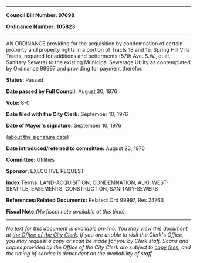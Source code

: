 

********

**Council Bill Number: 97698**
   
**Ordinance Number: 105823**
********

 AN ORDINANCE providing for the acquisition by condemnation of certain property and property rights in a portion of Tracts 18 and 19, Spring Hill Villa Tracts, required for additions and betterments (57th Ave. S.W., et al, Sanitary Sewers) to the existing Municipal Sewerage Utility as contemplated by Ordinance 99997 and providing for payment therefor.

**Status:** Passed
   
**Date passed by Full Council:** August 30, 1976
   
**Vote:** 8-0
   
**Date filed with the City Clerk:** September 10, 1976
   
**Date of Mayor's signature:** September 10, 1976
   
[(about the signature date)](/~public/approvaldate.htm)
   
   
   
**Date introduced/referred to committee:** August 23, 1976
   
**Committee:** Utilities
   
**Sponsor:** EXECUTIVE REQUEST
   
   
**Index Terms:** LAND-ACQUISITION, CONDEMNATION, ALKI, WEST-SEATTLE, EASEMENTS, CONSTRUCTION, SANITARY-SEWERS

**References/Related Documents:** Related: Ord 99997, Res 24763

**Fiscal Note:**_(No fiscal note available at this time)_
********

_No text for this document is available on-line. You may view this document at [the Office of the City Clerk](http://www.seattle.gov/leg/clerk/contactUs.htm). If you are unable to visit the Clerk's Office, you may request a copy or scan be made for you by Clerk staff. Scans and copies provided by the Office of the City Clerk are subject to [copy fees](http://clerk.seattle.gov/~public/clerkfees.htm), and the timing of service is dependent on the availability of staff._

